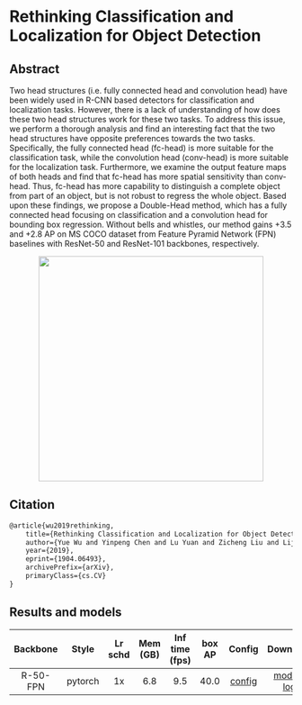 # Rethinking Classification and Localization for Object Detection

## Abstract

<!-- [ABSTRACT] -->

Two head structures (i.e. fully connected head and convolution head) have been widely used in R-CNN based detectors for classification and localization tasks. However, there is a lack of understanding of how does these two head structures work for these two tasks. To address this issue, we perform a thorough analysis and find an interesting fact that the two head structures have opposite preferences towards the two tasks. Specifically, the fully connected head (fc-head) is more suitable for the classification task, while the convolution head (conv-head) is more suitable for the localization task. Furthermore, we examine the output feature maps of both heads and find that fc-head has more spatial sensitivity than conv-head. Thus, fc-head has more capability to distinguish a complete object from part of an object, but is not robust to regress the whole object. Based upon these findings, we propose a Double-Head method, which has a fully connected head focusing on classification and a convolution head for bounding box regression. Without bells and whistles, our method gains +3.5 and +2.8 AP on MS COCO dataset from Feature Pyramid Network (FPN) baselines with ResNet-50 and ResNet-101 backbones, respectively. 

<!-- [IMAGE] -->
<div align=center>
<img src="https://user-images.githubusercontent.com/40661020/143879010-e30f654b-f93e-44b2-a186-c251fdca5bda.png" width="400"/>
</div>

<!-- [PAPER_TITLE: Rethinking Classification and Localization for Object Detection] -->
<!-- [PAPER_URL: https://arxiv.org/abs/1904.06493] -->

## Citation

<!-- [ALGORITHM] -->

```latex
@article{wu2019rethinking,
    title={Rethinking Classification and Localization for Object Detection},
    author={Yue Wu and Yinpeng Chen and Lu Yuan and Zicheng Liu and Lijuan Wang and Hongzhi Li and Yun Fu},
    year={2019},
    eprint={1904.06493},
    archivePrefix={arXiv},
    primaryClass={cs.CV}
}
```

## Results and models

| Backbone |  Style  | Lr schd | Mem (GB) | Inf time (fps) | box AP |                                                         Config                                                         |                                                                                                                                                          Download                                                                                                                                                           |
| :------: | :-----: | :-----: | :------: | :------------: | :----: | :--------------------------------------------------------------------------------------------------------------------: | :-------------------------------------------------------------------------------------------------------------------------------------------------------------------------------------------------------------------------------------------------------------------------------------------------------------------------: |
| R-50-FPN | pytorch |   1x    |   6.8    |      9.5       |  40.0  | [config](https://github.com/open-mmlab/mmdetection/tree/master/configs/double_heads/dh_faster_rcnn_r50_fpn_1x_coco.py) | [model](https://download.openmmlab.com/mmdetection/v2.0/double_heads/dh_faster_rcnn_r50_fpn_1x_coco/dh_faster_rcnn_r50_fpn_1x_coco_20200130-586b67df.pth) &#124; [log](https://download.openmmlab.com/mmdetection/v2.0/double_heads/dh_faster_rcnn_r50_fpn_1x_coco/dh_faster_rcnn_r50_fpn_1x_coco_20200130_220238.log.json) |
